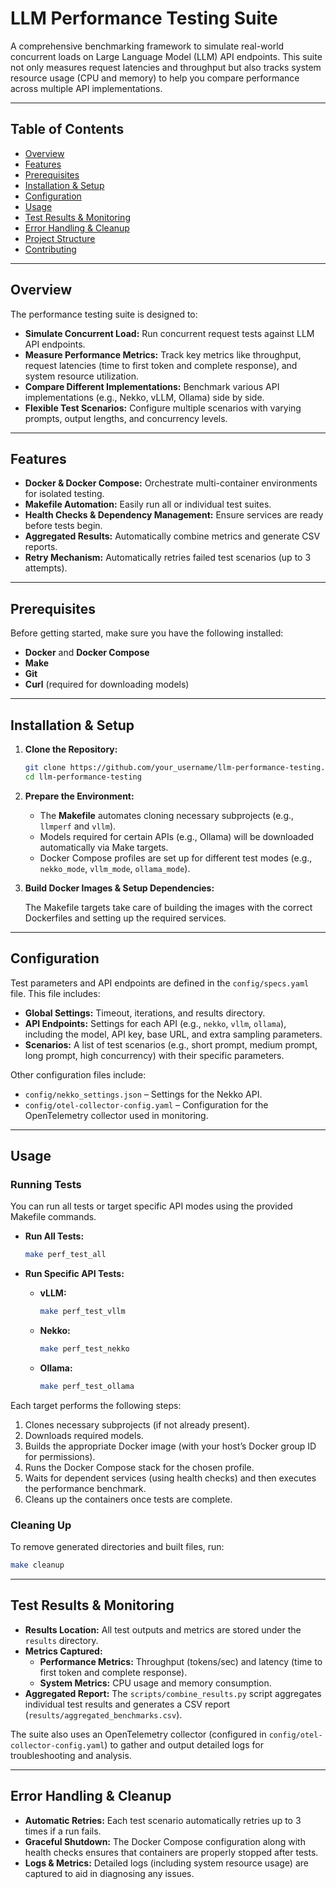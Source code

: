 # LLM Performance Testing Suite

A comprehensive benchmarking framework to simulate real-world concurrent loads on Large Language Model (LLM) API endpoints. This suite not only measures request latencies and throughput but also tracks system resource usage (CPU and memory) to help you compare performance across multiple API implementations.

---

## Table of Contents

- [Overview](#overview)
- [Features](#features)
- [Prerequisites](#prerequisites)
- [Installation & Setup](#installation--setup)
- [Configuration](#configuration)
- [Usage](#usage)
- [Test Results & Monitoring](#test-results--monitoring)
- [Error Handling & Cleanup](#error-handling--cleanup)
- [Project Structure](#project-structure)
- [Contributing](#contributing)

---

## Overview

The performance testing suite is designed to:

- **Simulate Concurrent Load:** Run concurrent request tests against LLM API endpoints.
- **Measure Performance Metrics:** Track key metrics like throughput, request latencies (time to first token and complete response), and system resource utilization.
- **Compare Different Implementations:** Benchmark various API implementations (e.g., Nekko, vLLM, Ollama) side by side.
- **Flexible Test Scenarios:** Configure multiple scenarios with varying prompts, output lengths, and concurrency levels.

---

## Features

- **Docker & Docker Compose:** Orchestrate multi-container environments for isolated testing.
- **Makefile Automation:** Easily run all or individual test suites.
- **Health Checks & Dependency Management:** Ensure services are ready before tests begin.
- **Aggregated Results:** Automatically combine metrics and generate CSV reports.
- **Retry Mechanism:** Automatically retries failed test scenarios (up to 3 attempts).

---

## Prerequisites

Before getting started, make sure you have the following installed:

- **Docker** and **Docker Compose**
- **Make**
- **Git**
- **Curl** (required for downloading models)

---

## Installation & Setup

1. **Clone the Repository:**

   ```bash
   git clone https://github.com/your_username/llm-performance-testing.git
   cd llm-performance-testing
   ```

2. **Prepare the Environment:**

   - The **Makefile** automates cloning necessary subprojects (e.g., `llmperf` and `vllm`).
   - Models required for certain APIs (e.g., Ollama) will be downloaded automatically via Make targets.
   - Docker Compose profiles are set up for different test modes (e.g., `nekko_mode`, `vllm_mode`, `ollama_mode`).

3. **Build Docker Images & Setup Dependencies:**

   The Makefile targets take care of building the images with the correct Dockerfiles and setting up the required services.

---

## Configuration

Test parameters and API endpoints are defined in the `config/specs.yaml` file. This file includes:

- **Global Settings:** Timeout, iterations, and results directory.
- **API Endpoints:** Settings for each API (e.g., `nekko`, `vllm`, `ollama`), including the model, API key, base URL, and extra sampling parameters.
- **Scenarios:** A list of test scenarios (e.g., short prompt, medium prompt, long prompt, high concurrency) with their specific parameters.

Other configuration files include:

- `config/nekko_settings.json` – Settings for the Nekko API.
- `config/otel-collector-config.yaml` – Configuration for the OpenTelemetry collector used in monitoring.

---

## Usage

### Running Tests

You can run all tests or target specific API modes using the provided Makefile commands.

- **Run All Tests:**

  ```bash
  make perf_test_all
  ```

- **Run Specific API Tests:**

  - **vLLM:**

    ```bash
    make perf_test_vllm
    ```

  - **Nekko:**

    ```bash
    make perf_test_nekko
    ```

  - **Ollama:**

    ```bash
    make perf_test_ollama
    ```

Each target performs the following steps:
1. Clones necessary subprojects (if not already present).
2. Downloads required models.
3. Builds the appropriate Docker image (with your host’s Docker group ID for permissions).
4. Runs the Docker Compose stack for the chosen profile.
5. Waits for dependent services (using health checks) and then executes the performance benchmark.
6. Cleans up the containers once tests are complete.

### Cleaning Up

To remove generated directories and built files, run:

```bash
make cleanup
```

---

## Test Results & Monitoring

- **Results Location:** All test outputs and metrics are stored under the `results` directory.
- **Metrics Captured:**
  - **Performance Metrics:** Throughput (tokens/sec) and latency (time to first token and complete response).
  - **System Metrics:** CPU usage and memory consumption.
- **Aggregated Report:** The `scripts/combine_results.py` script aggregates individual test results and generates a CSV report (`results/aggregated_benchmarks.csv`).

The suite also uses an OpenTelemetry collector (configured in `config/otel-collector-config.yaml`) to gather and output detailed logs for troubleshooting and analysis.

---

## Error Handling & Cleanup

- **Automatic Retries:** Each test scenario automatically retries up to 3 times if a run fails.
- **Graceful Shutdown:** The Docker Compose configuration along with health checks ensures that containers are properly stopped after tests.
- **Logs & Metrics:** Detailed logs (including system resource usage) are captured to aid in diagnosing any issues.
